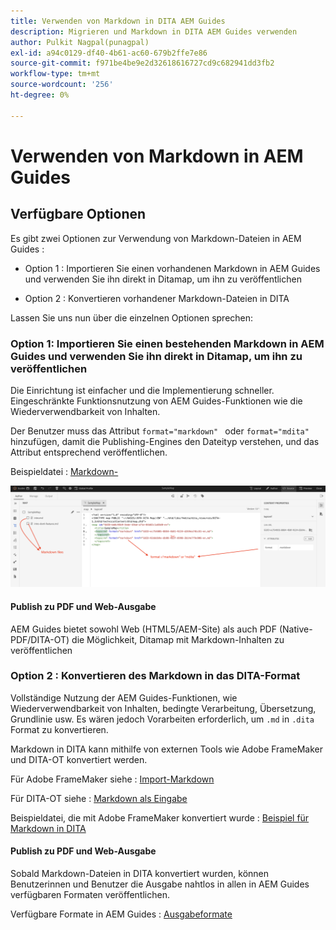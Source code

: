 ```yaml
---
title: Verwenden von Markdown in DITA AEM Guides
description: Migrieren und Markdown in DITA AEM Guides verwenden
author: Pulkit Nagpal(punagpal)
exl-id: a94c0129-df40-4b61-ac60-679b2ffe7e86
source-git-commit: f971be4be9e2d32618616727cd9c682941dd3fb2
workflow-type: tm+mt
source-wordcount: '256'
ht-degree: 0%

---
```


# Verwenden von Markdown in AEM Guides

## Verfügbare Optionen

Es gibt zwei Optionen zur Verwendung von Markdown-Dateien in AEM Guides :

- Option 1 : Importieren Sie einen vorhandenen Markdown in AEM Guides und verwenden Sie ihn direkt in Ditamap, um ihn zu veröffentlichen

- Option 2 : Konvertieren vorhandener Markdown-Dateien in DITA

Lassen Sie uns nun über die einzelnen Optionen sprechen:

### Option 1: Importieren Sie einen bestehenden Markdown in AEM Guides und verwenden Sie ihn direkt in Ditamap, um ihn zu veröffentlichen

Die Einrichtung ist einfacher und die Implementierung schneller. Eingeschränkte Funktionsnutzung von AEM Guides-Funktionen wie die Wiederverwendbarkeit von Inhalten.

Der Benutzer muss das Attribut `format="markdown" ` oder `format="mdita"` hinzufügen, damit die Publishing-Engines den Dateityp verstehen, und das Attribut entsprechend veröffentlichen.

Beispieldatei : [Markdown-](https://acrobat.adobe.com/id/urn:aaid:sc:AP:da31137e-be84-44fb-8974-d038eeff0283)

![Screenshot als Referenz](../../assets/authoring/markdown_map.png)


#### Publish zu PDF und Web-Ausgabe

AEM Guides bietet sowohl Web (HTML5/AEM-Site) als auch PDF (Native-PDF/DITA-OT) die Möglichkeit, Ditamap mit Markdown-Inhalten zu veröffentlichen

### Option 2 : Konvertieren des Markdown in das DITA-Format

Vollständige Nutzung der AEM Guides-Funktionen, wie Wiederverwendbarkeit von Inhalten, bedingte Verarbeitung, Übersetzung, Grundlinie usw. Es wären jedoch Vorarbeiten erforderlich, um `.md` in `.dita` Format zu konvertieren.

Markdown in DITA kann mithilfe von externen Tools wie Adobe FrameMaker und DITA-OT konvertiert werden.


Für Adobe FrameMaker siehe : [Import-Markdown](https://www.adobe.com/in/products/framemaker/features.html#import-markdown)

Für DITA-OT siehe : [Markdown als Eingabe](https://www.dita-ot.org/dev/topics/markdown-input.html)

Beispieldatei, die mit Adobe FrameMaker konvertiert wurde : [Beispiel für Markdown in DITA](https://acrobat.adobe.com/id/urn:aaid:sc:AP:874881f3-ba43-410c-abc6-2df899536d79)

#### Publish zu PDF und Web-Ausgabe

Sobald Markdown-Dateien in DITA konvertiert wurden, können Benutzerinnen und Benutzer die Ausgabe nahtlos in allen in AEM Guides verfügbaren Formaten veröffentlichen.

Verfügbare Formate in AEM Guides : [Ausgabeformate](../../../../user-guide/generate-output-understand-presets.md)
